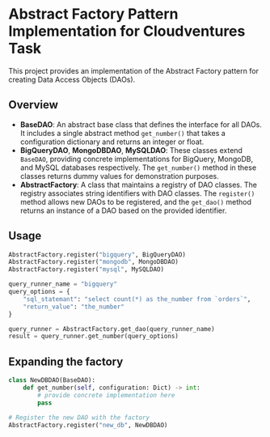 # Abstract Factory Pattern Implementation for Cloudventures Task

This project provides an implementation of the Abstract Factory pattern for creating Data Access Objects (DAOs).

## Overview

- **BaseDAO**: An abstract base class that defines the interface for all DAOs. It includes a single abstract method `get_number()` that takes a configuration dictionary and returns an integer or float.
- **BigQueryDAO**, **MongoDBDAO**, **MySQLDAO**: These classes extend `BaseDAO`, providing concrete implementations for BigQuery, MongoDB, and MySQL databases respectively. The `get_number()` method in these classes returns dummy values for demonstration purposes.
- **AbstractFactory**: A class that maintains a registry of DAO classes. The registry associates string identifiers with DAO classes. The `register()` method allows new DAOs to be registered, and the `get_dao()` method returns an instance of a DAO based on the provided identifier.

## Usage

```python
AbstractFactory.register("bigquery", BigQueryDAO)
AbstractFactory.register("mongodb", MongoDBDAO)
AbstractFactory.register("mysql", MySQLDAO)

query_runner_name = "bigquery"
query_options = {
    "sql_statemant": "select count(*) as the_number from `orders`",
    "return_value": "the_number"
}

query_runner = AbstractFactory.get_dao(query_runner_name)
result = query_runner.get_number(query_options)
```

## Expanding the factory

```python
class NewDBDAO(BaseDAO):
    def get_number(self, configuration: Dict) -> int:
        # provide concrete implementation here
        pass

# Register the new DAO with the factory
AbstractFactory.register("new_db", NewDBDAO)
```
